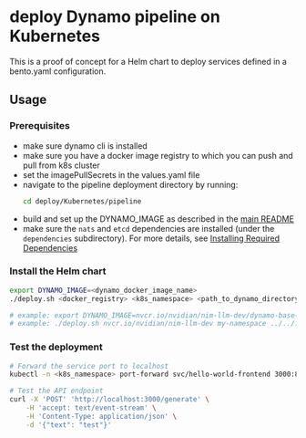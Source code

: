 # deploy Dynamo pipeline on Kubernetes

This is a proof of concept for a Helm chart to deploy services defined in a bento.yaml configuration.

## Usage

### Prerequisites

- make sure dynamo cli is installed
- make sure you have a docker image registry to which you can push and pull from k8s cluster
- set the imagePullSecrets in the values.yaml file
- navigate to the pipeline deployment directory by running:
  ```bash
  cd deploy/Kubernetes/pipeline
  ```
- build and set up the DYNAMO_IMAGE as described in the [main README](../../README.md#building-the-dynamo_image-base-image)
- make sure the `nats` and `etcd` dependencies are installed (under the `dependencies` subdirectory). For more details, see [Installing Required Dependencies](../../../docs/guides/dynamo_deploy.md#installing-required-dependencies)

### Install the Helm chart

```bash
export DYNAMO_IMAGE=<dynamo_docker_image_name>
./deploy.sh <docker_registry> <k8s_namespace> <path_to_dynamo_directory> <dynamo_identifier>

# example: export DYNAMO_IMAGE=nvcr.io/nvidian/nim-llm-dev/dynamo-base-worker:0.0.1
# example: ./deploy.sh nvcr.io/nvidian/nim-llm-dev my-namespace ../../../examples/hello_world/ hello_world:Frontend
```

### Test the deployment

```bash
# Forward the service port to localhost
kubectl -n <k8s_namespace> port-forward svc/hello-world-frontend 3000:80

# Test the API endpoint
curl -X 'POST' 'http://localhost:3000/generate' \
    -H 'accept: text/event-stream' \
    -H 'Content-Type: application/json' \
    -d '{"text": "test"}'
```